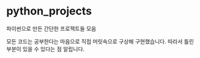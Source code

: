 # python_projects
>
파이썬으로 만든 간단한 프로젝트들 모음

모든 코드는 공부한다는 마음으로 직접 머릿속으로 구상해 구현했습니다. 따라서 틀린 부분이 있을 수 있다는 점 알립니다.